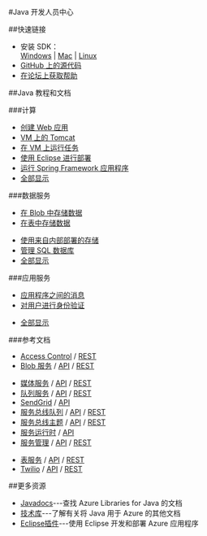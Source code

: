 <properties 
pageTitle="Azure 开发人员中心：JAVA" 
description="" 
services="JAVA" 
documentationCenter="Develop" 
authors="" 
manager="Tiffena" 
editor="Eric Chen" />
<tags ms.service="JAVA"
    ms.date=""
    wacn.date="01/21/2016"
    />

#Java 开发人员中心

##快速链接

- 安装 SDK：<br>
    [Windows](/documentation/articles/java-download-windows) | [Mac](/documentation/articles/java-download-mac) | [Linux](/documentation/articles/java-download-linux)
- [GitHub 上的源代码](https://github.com/WindowsAzure/azure-sdk-for-java)
- [在论坛上获取帮助](/zh-cn/support/forums)

##Java 教程和文档

###计算
- [创建 Web 应用](/documentation/articles/web-sites-java-get-started)
- [VM 上的 Tomcat](/documentation/articles/virtual-machines-windows-classic-java-run-tomcat-app-server)
- [在 VM 上运行任务](/documentation/articles/virtual-machines-windows-classic-java-run-compute-intensive-task)
- [使用 Eclipse 进行部署][使用 Eclipse 进行部署]
- [运行 Spring Framework 应用程序](http://petclinic.cloudapp.net)
- [全部显示](/develop/java/compute)

###数据服务</h3>
- [在 Blob 中存储数据](/documentation/articles/storage-java-how-to-use-blob-storage)
- [在表中存储数据](/documentation/articles/storage-java-how-to-use-table-storage)
<!--- [在 SQL 数据库 中存储数据](/documentation/articles/sql-data-java-how-to-use-sql-database)-->
- [使用来自内部部署的存储](/documentation/articles/storage-java-use-blob-storage-on-premises-app)
- [管理 SQL 数据库](/documentation/articles/sql-database-manage-azure-ssms)
- [全部显示](/develop/java/data)

###应用服务

- [应用程序之间的消息](/documentation/articles/service-bus-java-how-to-use-queues)
- [对用户进行身份验证](/documentation/articles/active-directory-java-authenticate-users-access-control-eclipse)
<!--- [将 Twilio 用于音频和 SMS](/documentation/articles/partner-twilio-java-how-to-use-voice-sms)-->
- [全部显示](/develop/java/app-services)
<!--- [使用 SendGrid 发送电子邮件](/documentation/articles/store-sendgrid-java-how-to-send-email)-->
    
###参考文档

- [Access Control](/documentation/articles/active-directory-java-authenticate-users-access-control-eclipse) / [REST](http://msdn.microsoft.com/zh-cn/library/azure/hh278947)
- [Blob 服务](/documentation/articles/storage-java-how-to-use-blob-storage) / [API](http://dl.windowsazure.com/storage/javadoc) / [REST](http://msdn.microsoft.com/zh-cn/library/azure/dd179355)
<!--
- [DocumentDB](/documentation/articles/documentdb-java-application) / [API](http://dl.windowsazure.com/documentdb/javadoc)-->
- [媒体服务](/documentation/articles/media-services-java-how-to-use) / [API](http://dl.windowsazure.com/javadoc) / [REST](http://msdn.microsoft.com/zh-cn/library/azure/hh973617.aspx)
- [队列服务](/documentation/articles/storage-java-how-to-use-queue-storage) / [API](http://dl.windowsazure.com/storage/javadoc) / [REST](http://msdn.microsoft.com/zh-cn/library/azure/dd179355)
- [SendGrid](/documentation/articles/store-sendgrid-java-how-to-send-email) / [API](https://sendgrid.com/docs/API_Reference/index.html)
- [服务总线队列](/documentation/articles/service-bus-java-how-to-use-queues) / [API](http://dl.windowsazure.com/javadoc) / [REST](http://msdn.microsoft.com/zh-cn/library/azure/hh780717)
- [服务总线主题](/documentation/articles/service-bus-java-how-to-use-topics-subscriptions) / [API](http://dl.windowsazure.com/javadoc) / [REST](http://msdn.microsoft.com/zh-cn/library/azure/hh780717)
- [服务运行时](http://msdn.microsoft.com/zh-cn/library/azure/hh690948.aspx) / [API](http://dl.windowsazure.com/javadoc)
- [服务管理](/documentation/articles/java-create-azure-website-using-java-sdk) / [API](http://dl.windowsazure.com/javadoc) / [REST](http://msdn.microsoft.com/zh-cn/library/azure/ee460799)
<!--- [SQL 数据库](/documentation/articles/sql-data-java-how-to-use-sql-database) /  [TSQL](http://msdn.microsoft.com/zh-cn/library/azure/ee336281) / [REST](http://msdn.microsoft.com/zh-cn/library/azure/gg715283)-->
- [表服务](/documentation/articles/storage-java-how-to-use-table-storage) / [API](http://dl.windowsazure.com/storage/javadoc) / [REST](http://msdn.microsoft.com/zh-cn/library/azure/dd179355)
- [Twilio](/documentation/articles/partner-twilio-java-how-to-use-voice-sms) / [API](https://github.com/twilio/twilio-java) / [REST](http://www.twilio.com/docs/api/rest)

##更多资源

- [Javadocs](http://dl.windowsazure.com/javadoc)---查找 Azure Libraries for Java 的文档
- [技术库][技术库]---了解有关将 Java 用于 Azure 的其他文档
- [Eclipse插件](http://msdn.microsoft.com/zh-cn/library/azure/hh694271.aspx)---使用 Eclipse 开发和部署 Azure 应用程序

<!--Anchor--->
[技术库]: http://msdn.microsoft.com/zh-cn/library/azure/hh690943(VS.103).aspx
[使用 Eclipse 进行部署]: http://msdn.microsoft.com/zh-cn/library/azure/hh690944(VS.103).aspx